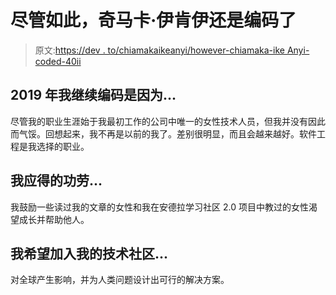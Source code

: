 # 尽管如此，奇马卡·伊肯伊还是编码了

> 原文:[https://dev . to/chiamakaikeanyi/however-chiamaka-ike Anyi-coded-40ii](https://dev.to/chiamakaikeanyi/nevertheless-chiamaka-ikeanyi-coded--40ii)

## 2019 年我继续编码是因为...

尽管我的职业生涯始于我最初工作的公司中唯一的女性技术人员，但我并没有因此而气馁。回想起来，我不再是以前的我了。差别很明显，而且会越来越好。软件工程是我选择的职业。

## [](#i-deserve-credit-for)我应得的功劳...

我鼓励一些读过我的文章的女性和我在安德拉学习社区 2.0 项目中教过的女性渴望成长并帮助他人。

## 我希望加入我的技术社区...

对全球产生影响，并为人类问题设计出可行的解决方案。